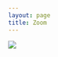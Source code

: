 ```yaml
---
layout: page
title: Zoom
---
```


<a href="https://unibas.zoom.us/j/68549264191?pwd=QWVydnpud2ZyUTBlVFU1cFlQU0Nkdz09"><img src="https://dwulff.github.io/Rationality_2021Autumn/assets/img/zoom.png"></a>

